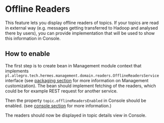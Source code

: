 # Offline Readers

This feature lets you display offline readers of topics. If your topics are read in external way (e.g. messages getting transferred to Hadoop and analysed there by users), you can provide implementation that will be used to show this information in Console.

## How to enable

The first step is to create bean in Management module context that implements `pl.allegro.tech.hermes.management.domain.readers.OfflineReadersService` interface (see [packaging section](/deployment/packaging#management) for more information on Management customization).
The bean should implement fetching of the readers, which could be for example REST request for another service.

Then the property `topic.offlineReadersEnabled` in Console should be enabled. (see [console section](http://hermes-pubsub.readthedocs.io/en/latest/configuration/console/#topic-configuration) for more information.)

The readers should now be displayed in topic details view in Console.
